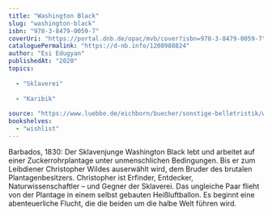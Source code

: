 ```yaml
---
title: "Washington Black"
slug: "washington-black"
isbn: "978-3-8479-0059-7"
coverUri: "https://portal.dnb.de/opac/mvb/cover?isbn=978-3-8479-0059-7"
cataloguePermalink: "https://d-nb.info/1208988824"
author: "Esi Edugyan"
publishedAt: "2020"
topics:
  
  - "Sklaverei"
    
  - "Karibik"
    
source: "https://www.luebbe.de/eichborn/buecher/sonstige-belletristik/washington-black/id_7503749"
bookshelves: 
  - "wishlist"
---
```

Barbados, 1830: Der Sklavenjunge Washington Black lebt und arbeitet auf einer 
Zuckerrohrplantage unter unmenschlichen Bedingungen. Bis er zum Leibdiener 
Christopher Wildes auserwählt wird, dem Bruder des brutalen Plantagenbesitzers. 
Christopher ist Erfinder, Entdecker, Naturwissenschaftler – und Gegner der 
Sklaverei. Das ungleiche Paar flieht von der Plantage in einem selbst gebauten 
Heißluftballon. Es beginnt eine abenteuerliche Flucht, die die beiden um die 
halbe Welt führen wird.